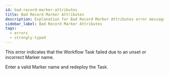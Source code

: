```yaml
---
id: bad-record-marker-attributes
title: Bad Record Marker Attributes
description: Explanation for Bad Record Marker Attributes error message, and how to fix it.
sidebar_label: Bad Record Marker Attributes
tags:
  - errors
  - strongly-typed
---
```


This error indicates that the Workflow Task failed due to an unset or incorrect Marker name.

Enter a valid Marker name and redeploy the Task.

